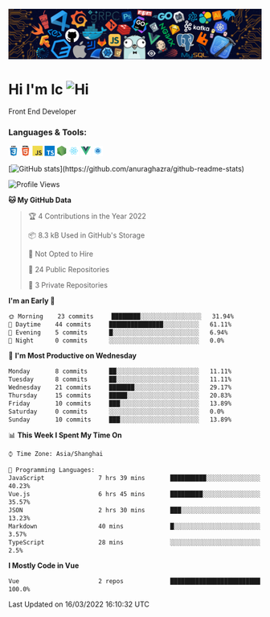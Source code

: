 ![](https://github.com/KieSun/KieSun/blob/master/header_.png)

# Hi I'm lc <img src="https://emojis.slackmojis.com/emojis/images/1588866973/8934/hellokittydance.gif?1588866973" alt="Hi" width="30" />

Front End Developer

### Languages & Tools:

<code><img height="20" src="https://raw.githubusercontent.com/github/explore/80688e429a7d4ef2fca1e82350fe8e3517d3494d/topics/css/css.png"></code>
<code><img height="20" src="https://raw.githubusercontent.com/github/explore/80688e429a7d4ef2fca1e82350fe8e3517d3494d/topics/html/html.png"></code>
<code><img height="20" src="https://raw.githubusercontent.com/github/explore/80688e429a7d4ef2fca1e82350fe8e3517d3494d/topics/javascript/javascript.png"></code>
<code><img height="20" src="https://raw.githubusercontent.com/github/explore/80688e429a7d4ef2fca1e82350fe8e3517d3494d/topics/typescript/typescript.png"></code>
<code><img height="20" src="https://raw.githubusercontent.com/github/explore/80688e429a7d4ef2fca1e82350fe8e3517d3494d/topics/nodejs/nodejs.png"></code>
<code><img height="20" src="https://raw.githubusercontent.com/github/explore/80688e429a7d4ef2fca1e82350fe8e3517d3494d/topics/react/react.png"></code>
<code><img height="20" src="https://raw.githubusercontent.com/github/explore/80688e429a7d4ef2fca1e82350fe8e3517d3494d/topics/vue/vue.png"></code>
<code><img height="20" src="https://raw.githubusercontent.com/github/explore/80688e429a7d4ef2fca1e82350fe8e3517d3494d/topics/webpack/webpack.png"></code>

[![GitHub stats](https://github-readme-stats.vercel.app/api?username=rudy-lc&show_icons=true&bg_color=320,323031,84a59d&icon_color=b0c4b1&title_color=eec170&text_color=a2a392&include_all_commits=true")](https://github.com/anuraghazra/github-readme-stats)

<!--START_SECTION:waka-->
![Profile Views](http://img.shields.io/badge/Profile%20Views-9-blue)

**🐱 My GitHub Data** 

> 🏆 4 Contributions in the Year 2022
 > 
> 📦 8.3 kB Used in GitHub's Storage 
 > 
> 🚫 Not Opted to Hire
 > 
> 📜 24 Public Repositories 
 > 
> 🔑 3 Private Repositories  
 > 
**I'm an Early 🐤** 

```text
🌞 Morning    23 commits     ████████░░░░░░░░░░░░░░░░░   31.94% 
🌆 Daytime    44 commits     ███████████████░░░░░░░░░░   61.11% 
🌃 Evening    5 commits      █░░░░░░░░░░░░░░░░░░░░░░░░   6.94% 
🌙 Night      0 commits      ░░░░░░░░░░░░░░░░░░░░░░░░░   0.0%

```
📅 **I'm Most Productive on Wednesday** 

```text
Monday       8 commits      ██░░░░░░░░░░░░░░░░░░░░░░░   11.11% 
Tuesday      8 commits      ██░░░░░░░░░░░░░░░░░░░░░░░   11.11% 
Wednesday    21 commits     ███████░░░░░░░░░░░░░░░░░░   29.17% 
Thursday     15 commits     █████░░░░░░░░░░░░░░░░░░░░   20.83% 
Friday       10 commits     ███░░░░░░░░░░░░░░░░░░░░░░   13.89% 
Saturday     0 commits      ░░░░░░░░░░░░░░░░░░░░░░░░░   0.0% 
Sunday       10 commits     ███░░░░░░░░░░░░░░░░░░░░░░   13.89%

```


📊 **This Week I Spent My Time On** 

```text
⌚︎ Time Zone: Asia/Shanghai

💬 Programming Languages: 
JavaScript               7 hrs 39 mins       ██████████░░░░░░░░░░░░░░░   40.23% 
Vue.js                   6 hrs 45 mins       █████████░░░░░░░░░░░░░░░░   35.57% 
JSON                     2 hrs 30 mins       ███░░░░░░░░░░░░░░░░░░░░░░   13.23% 
Markdown                 40 mins             █░░░░░░░░░░░░░░░░░░░░░░░░   3.57% 
TypeScript               28 mins             ░░░░░░░░░░░░░░░░░░░░░░░░░   2.5%

```

**I Mostly Code in Vue** 

```text
Vue                      2 repos             █████████████████████████   100.0%

```



 Last Updated on 16/03/2022 16:10:32 UTC
<!--END_SECTION:waka-->
